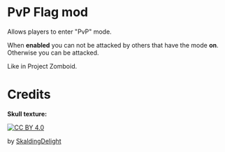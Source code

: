 # PvP Flag mod
Allows players to enter "PvP" mode.

When **enabled** you can not be attacked by others that have the mode **on**. Otherwise you can be attacked.

Like in Project Zomboid.

# Credits
**Skull texture:**

[![CC BY 4.0][cc-by-shield]][cc-by]

by [SkaldingDelight](https://skalding.itch.io/) 



[cc-by]: http://creativecommons.org/licenses/by/4.0/
[cc-by-image]: https://i.creativecommons.org/l/by/4.0/88x31.png
[cc-by-shield]: https://img.shields.io/badge/License-CC%20BY%204.0-lightgrey.svg